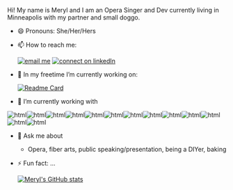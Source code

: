 <!-- [![banner](/Meryl%20dominguez.png)]() -->

Hi! My name is Meryl and I am an Opera Singer and Dev currently living in Minneapolis with my partner and small doggo.
- 😄 Pronouns: She/Her/Hers
- 📫 How to reach me:
  
    [![email me](https://img.shields.io/badge/Gmail-D14836?style=for-the-badge&logo=gmail&logoColor=white)](mailto:meryldominguez@gmail.com)
    [![connect on linkedIn](https://img.shields.io/badge/LinkedIn-0077B5?style=for-the-badge&logo=linkedin&logoColor=white)](https://linkedin.com/in/meryldominguez)

- 🔭 In my freetime I’m currently working on:
  
  [![Readme Card](https://github-readme-stats.vercel.app/api/pin/?username=meryldominguez&repo=proprly&theme=vue-dark&bg_color=DEG,1f4037,99f2c8)](https://github.com/anuraghazra/github-readme-stats)

- 🌱 I’m currently working with 
  
![html](https://img.shields.io/badge/HTML-239120?style=for-the-badge&logo=html5&logoColor=white)![html](https://img.shields.io/badge/JavaScript-323330?style=for-the-badge&logo=javascript&logoColor=F7DF1E)![html](https://img.shields.io/badge/Node.js-43853D?style=for-the-badge&logo=node.js&logoColor=white)![html](https://img.shields.io/badge/React-20232A?style=for-the-badge&logo=react&logoColor=61DAFB)![html](https://img.shields.io/badge/React_Router-CA4245?style=for-the-badge&logo=react-router&logoColor=white)![html](https://img.shields.io/badge/Django-092E20?style=for-the-badge&logo=django&logoColor=white)![html](https://img.shields.io/badge/Express.js-404D59?style=for-the-badge)![html](https://img.shields.io/badge/Flask-000000?style=for-the-badge&logo=flask&logoColor=white)![html](https://img.shields.io/badge/PostgreSQL-316192?style=for-the-badge&logo=postgresql&logoColor=white)![html](https://img.shields.io/badge/Netlify-00C7B7?style=for-the-badge&logo=netlify&logoColor=white)![html](https://img.shields.io/badge/Heroku-430098?style=for-the-badge&logo=heroku&logoColor=white)![html](https://img.shields.io/badge/CSS-239120?&style=for-the-badge&logo=css3&logoColor=white)![html](https://img.shields.io/badge/Bootstrap-563D7C?style=for-the-badge&logo=bootstrap&logoColor=white)

- 💬 Ask me about
  - Opera, fiber arts, public speaking/presentation, being a DIYer, baking
  

- ⚡ Fun fact: ...

    [![Meryl's GitHub stats](https://github-readme-stats.vercel.app/api?username=meryldominguez&count_private=true&theme=vue-dark&bg_color=DEG,1f4037,99f2c8&hide=stars,contribs)](https://github.com/anuraghazra/github-readme-stats)



<!-- [![trophy](https://github-profile-trophy.vercel.app/?username=meryldominguez)](https://github.com/ryo-ma/github-profile-trophy) -->


